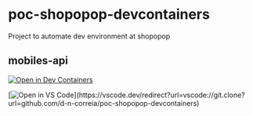 # poc-shopopop-devcontainers
Project to automate dev environment at shopopop


## mobiles-api
[![Open in Dev Containers](https://img.shields.io/static/v1?label=Dev%20Containers&message=Open&color=blue&logo=visualstudiocode)](https://vscode.dev/redirect?url=vscode://ms-vscode-remote.remote-containers/cloneInVolume?url=https://github.com/d-n-correia/poc-shopopop-devcontainers)

[![Open in VS Code]([https://img.shields.io/static/v1?logo=visualstudiocode&label=&message=Open%20in%20Visual%20Studio%20Code&labelColor=2c2c32&color=007acc&logoColor=007acc](https://img.shields.io/static/v1?label=Dev%20Containers&message=Open&color=blue&logo=visualstudiocode))](https://vscode.dev/redirect?url=vscode://git.clone?url=github.com/d-n-correia/poc-shopopop-devcontainers)
